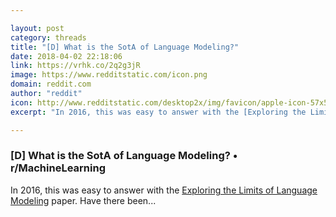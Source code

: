 ```yaml
---

layout: post
category: threads
title: "[D] What is the SotA of Language Modeling?"
date: 2018-04-02 22:18:06
link: https://vrhk.co/2q2g3jR
image: https://www.redditstatic.com/icon.png
domain: reddit.com
author: "reddit"
icon: http://www.redditstatic.com/desktop2x/img/favicon/apple-icon-57x57.png
excerpt: "In 2016, this was easy to answer with the [Exploring the Limits of Language Modeling](<https://arxiv.org/pdf/1602.02410.pdf>) paper. Have there been..."

---
```


### [D] What is the SotA of Language Modeling? • r/MachineLearning

In 2016, this was easy to answer with the [Exploring the Limits of Language Modeling](<https://arxiv.org/pdf/1602.02410.pdf>) paper. Have there been...
